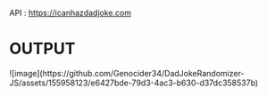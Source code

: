 API : https://icanhazdadjoke.com

<h1>OUTPUT</h1>
![image](https://github.com/Genocider34/DadJokeRandomizer-JS/assets/155958123/e6427bde-79d3-4ac3-b630-d37dc358537b)

